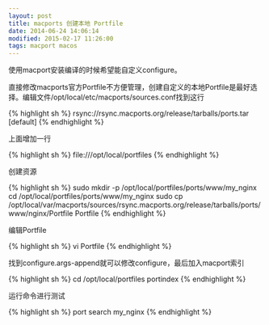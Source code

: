 ```yaml
---
layout: post
title: macports 创建本地 Portfile
date: 2014-06-24 14:06:14
modified: 2015-02-17 11:26:00
tags: macport macos
---
```


使用macport安装编译的时候希望能自定义configure。

直接修改macports官方Portfile不方便管理，创建自定义的本地Portfile是最好选择。编辑文件/opt/local/etc/macports/sources.conf找到这行

{% highlight sh %}
rsync://rsync.macports.org/release/tarballs/ports.tar [default]
{% endhighlight %}

上面增加一行

{% highlight sh %}
file:///opt/local/portfiles
{% endhighlight %}

创建资源

{% highlight sh %}
sudo mkdir -p /opt/local/portfiles/ports/www/my_nginx
cd /opt/local/portfiles/ports/www/my_nginx
sudo cp /opt/local/var/macports/sources/rsync.macports.org/release/tarballs/ports/www/nginx/Portfile Portfile
{% endhighlight %}

编辑Portfile

{% highlight sh %}
vi Portfile
{% endhighlight %}

找到configure.args-append就可以修改configure，最后加入macport索引

{% highlight sh %}
cd /opt/local/portfiles
portindex
{% endhighlight %}

运行命令进行测试

{% highlight sh %}
port search my_nginx
{% endhighlight %}
